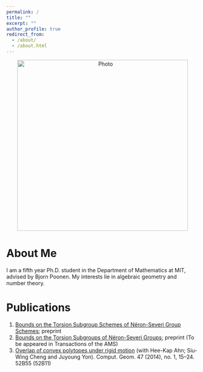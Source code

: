 ```yaml
---
permalink: /
title: ""
excerpt: ""
author_profile: true
redirect_from: 
  - /about/
  - /about.html
---
```


<p align="center">
  <img src="https://kweon7182.github.io/files/Pic_03.jpg?raw=true" alt="Photo" style="width: 450px;"/> 
</p>

# About Me
I am a fifth year Ph.D. student in the Department of Mathematics at MIT, advised by Bjorn Poonen. My interests lie in algebraic geometry and number theory.

# Publications
1. [Bounds on the Torsion Subgroup Schemes of Néron-Severi Group Schemes](https://arxiv.org/abs/2008.01908); preprint
1. [Bounds on the Torsion Subgroups of Néron-Severi Groups](https://arxiv.org/abs/1902.02753); preprint (To be appeared in Transactions of the AMS)
1. [Overlap of convex polytopes under rigid motion](https://www.sciencedirect.com/science/article/pii/S0925772113000941) (with Hee-Kap Ahn; Siu-Wing Cheng and Juyoung Yon). 
Comput. Geom. 47 (2014), no. 1, 15–24. 52B55 (52B11)
